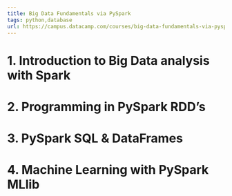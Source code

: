 ```yaml
---
title: Big Data Fundamentals via PySpark
tags: python,database
url: https://campus.datacamp.com/courses/big-data-fundamentals-via-pyspark
---
```


# 1. Introduction to Big Data analysis with Spark


# 2. Programming in PySpark RDD’s


# 3. PySpark SQL & DataFrames


# 4. Machine Learning with PySpark MLlib



